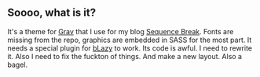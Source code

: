 ## Soooo, what is it?
It's a theme for [Grav](http://getgrav.org) that I use for my blog [Sequence Break](http://sqncbrk.com). Fonts are missing from the repo, graphics are embedded in SASS for the most part. It needs a special plugin for [bLazy](https://github.com/dinbror/blazy) to work. Its code is awful. I need to rewrite it.
Also I need to fix the fuckton of things. And make a new layout. Also a bagel.
